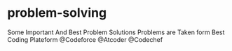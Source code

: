 # problem-solving
Some Important And Best Problem Solutions
Problems are  Taken form Best Coding Plateform
@Codeforce @Atcoder @Codechef
